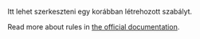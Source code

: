 Itt lehet szerkeszteni egy korábban létrehozott szabályt.

Read more about rules in [the official documentation](https://docs.firefly-iii.org/advanced-concepts/rules).
